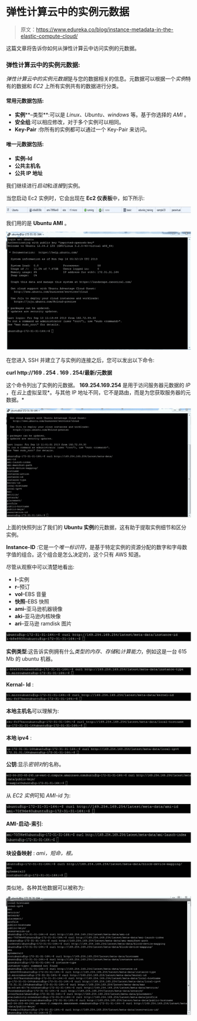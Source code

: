# 弹性计算云中的实例元数据

> 原文：<https://www.edureka.co/blog/instance-metadata-in-the-elastic-compute-cloud/>

这篇文章将告诉你如何从弹性计算云中访问实例的元数据。

### **弹性计算云中的实例元数据:**

*弹性计算云中的实例元数据*是与您的数据相关的信息。元数据可以根据一个*实例*特有的数据和 *EC2* 上所有实例共有的数据进行分类。

#### **常用元数据包括:**

*   **实例****–类型**:可以是 *Linux、Ubuntu、windows* 等。基于你选择的 *AMI* 。
*   **安全组**:可以相应修改，对于多个实例可以相同。
*   **Key-Pair** :你所有的实例都可以通过一个 Key-Pair 来访问。

#### **唯一元数据包括:**

*   **实例–Id**
*   **公共主机名**
*   **公共 IP 地址**

我们继续进行*启动*和*连接*到实例。

当您启动 Ec2 实例时，它会出现在 **Ec2 仪表板**中，如下所示:

![Ec2 Dashboard ](img/790647ae3de4657c4ea81bd293e7fab7.png)

我们用的是 **Ubuntu AMI** 。

![Ubuntu AMI](img/739b9d896e7800d84e45e54a62d7eb70.png)

在您进入 SSH 并建立了与实例的连接之后，您可以发出以下命令:

**curl http://169 . 254 . 169 . 254/最新/元数据**

这个命令列出了实例的元数据。 **169.254.169.254** 是用于访问服务器元数据的 *IP* ，在*云*上虚拟呈现*。与其他 IP 地址不同，它不是路由，而是为您获取服务器的元数据。*

![Ubuntu Instance Metadata](img/50917fb305e989c384f07f849fe9e2ef.png)

上面的快照列出了我们的 **Ubuntu 实例**的元数据，这有助于提取实例细节和区分实例。

**Instance-ID** :它是一个*唯一标识符*，是基于特定实例的资源分配的数字和字母数字值的组合。这个组合是怎么决定的，这个只有 AWS 知道。

尽管从观察中可以清楚地看出:

*   **I**–实例
*   **r**–预订
*   **vol**–EBS 音量
*   **快照**–EBS 快照
*   **ami**–亚马逊机器镜像
*   **aki**–亚马逊内核映像
*   **ari**–亚马逊 ramdisk 图片

![Instance-ID](img/87ececaf7b3591bb803c2d287421c03a.png)

**实例类型**:这告诉实例拥有什么*类型的内存、存储*和*计算能力*，例如这是一台 615 Mb 的 ubuntu 机器。

![Instance Type](img/a557357a258a106e15b2ebaad476bcea.png)

**Kernal- Id** :

![Kernal- Id](img/421583854bed9d969c7ee2c9928f0098.png)

**本地主机名**可以理解为:

![Local Hostname ](img/231a16433a1668187fa0bac139955879.png)

**本地 ipv4** :

![Local Hostname ](img/0301c1bda235b0783eee7071d95fe6ea.png)

**公钥**:显示*密钥对*的名称。

![Public-keys](img/ee1acf7d05a4cece157e16fe9970485d.png)

从 *EC2 实例*可知 *AMI-id* 为:

![AMI-Id ](img/fc4287b563a76f1581aeb9646534a159.png)

**AMI-启动-索引**:

![AMI Launch Index](img/e72fb9fe8414ad95ceb4984c9393e949.png)

**块设备映射** : *ami，短命，根。*

![Block Device Mapping](img/4a6622960a04e9ae92b0ff849be66b80.png)

类似地，各种其他数据可以被称为:

![Other Data](img/8b52a6cd090df96325d51568c58cdacb.png)